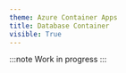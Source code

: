 ```yaml
---
theme: Azure Container Apps
title: Database Container
visible: True
---
```


:::note
Work in progress
:::

